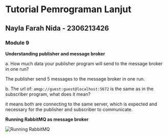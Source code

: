 # Tutorial Pemrograman Lanjut
## Nayla Farah Nida - 2306213426

### Module 9

**Understanding publisher and message broker**

a. How much data your publisher program will send to the message broker in one run?  

The publisher send 5 messages to the message broker in one run.

b. The url of: ```amqp://guest:guest@localhost:5672``` is the same as in the subscriber program, what does it mean? 

it means both are connecting to the same server, which is expected and necessary for the publisher and subscriber to communicate.

**Running RabbitMQ as message broker**

![Running RabbitMQ](image_1.jpeg)
